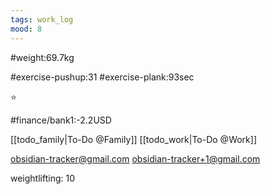 ```yaml
---
tags: work_log
mood: 8
---
```


#weight:69.7kg

#exercise-pushup:31
#exercise-plank:93sec


⭐

#finance/bank1:-2.2USD

[[todo_family|To-Do @Family]]
[[todo_work|To-Do @Work]]

obsidian-tracker@gmail.com
obsidian-tracker+1@gmail.com

weightlifting: 10

